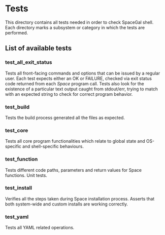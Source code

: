 # Tests
This directory contains all tests needed in order to check SpaceGal shell. Each directory marks a subsystem or category in which the tests are performed.

## List of available tests

### test_all_exit_status
Tests all front-facing commands and options that can be issued by a regular user. Each test expects either an OK or FAILURE, checked via exit status code returned from each _Space_ program call. Tests also look for the existence of a particular text output caught from stdout/err, trying to match with an expected string to check for correct program behavior.

### test_build
Tests the build process generated all the files as expected.

### test_core
Tests all core program functionalities which relate to global state and OS-specific and shell-specific behaviours.

### test_function
Tests different code paths, parameters and return values for Space functions. Unit tests.

### test_install
Verifies all the steps taken during Space installation process. Asserts that both system-wide and custom installs are working correctly.

### test_yaml
Tests all YAML related operations.

